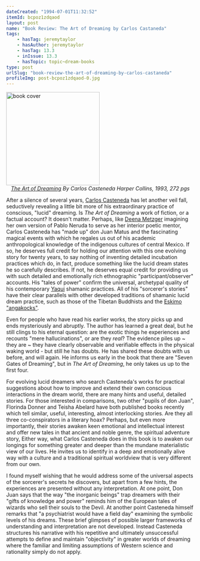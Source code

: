```yaml
---
dateCreated: "1994-07-01T11:32:52"
itemId: bcpoz1zdqaod
layout: post
name: "Book Review: The Art of Dreaming by Carlos Castaneda"
tags:
    - hasTag: jeremytaylor
    - hasAuthor: jeremytaylor
    - hasTag: 13.3
    - inIssue: 13.3
    - hasTopic: topic~dream-books
type: post
urlSlug: "book-review-the-art-of-dreaming-by-carlos-castaneda"
profileImg: post-bcpoz1zdqaod-0.jpg
---
```


<img src="../images/post-bcpoz1zdqaod-0.jpg" alt="book cover" width="250" height="auto"/>
<!--nopreview--><div class="caption" style="text-align: center;"><i><a href="https://www.amazon.com.au/Art-Dreaming-Carlos-Castaneda/dp/006092554X">The Art of Dreaming</a> By Carlos Casteneda Harper Collins, 1993, 272 pgs</i></div><!--/nopreview-->

After a silence of several years, [Carlos Casteneda](https://en.wikipedia.org/wiki/Carlos_Castaneda) has let another veil fall, seductively revealing a little bit more of his extraordinary practice of conscious, "lucid" dreaming. Is _The Art of Dreaming_ a work of fiction, or a factual account? It doesn't matter. Perhaps, like [Deena Metzger](../@deenametzger) imagining her own version of Pablo Neruda to serve as her interior poetic mentor, Carlos Casteneda has "made up" don Juan Matus and the fascinating magical events with which he regales us out of his academic anthropological knowledge of the indigenous cultures of central Mexico. If so, he deserves full credit for holding our attention with this one evolving story for twenty years, to say nothing of inventing detailed incubation practices which do, in fact, produce something like the lucid dream states he so carefully describes. If not, he deserves equal credit for providing us with such detailed and emotionally rich ethnographic "participant/observer" accounts. His "tales of power" confirm the universal, archetypal quality of his contemporary [Yaqui](https://en.wikipedia.org/wiki/Yaqui) shamanic practices. All of his "sorcerer's stories" have their clear parallels with other developed traditions of shamanic lucid dream practice, such as those of the Tibetan Buddhists and the [Eskimo "angakocks"](https://en.wikipedia.org/wiki/Angakkuq).

Even for people who have read his earlier works, the story picks up and ends mysteriously and abruptly. The author has learned a great deal, but he still clings to his eternal question: are the exotic things he experiences and recounts "mere hallucinations", or are they _real_? The evidence piles up ~ they are ~ they have clearly observable and verifiable effects in the physical waking world - but still he has doubts. He has shared these doubts with us before, and will again. He informs us early in the book that there are "Seven Gates of Dreaming", but in _The Art of Dreaming_, he only takes us up to the first four.

For evolving lucid dreamers who search Casteneda's works for practical suggestions about how to improve and extend their own conscious interactions in the dream world, there are many hints and useful, detailed stories. For those interested in comparisons, two other "pupils of don Juan", Florinda Donner and Teisha Abelard have both published books recently which tell similar, useful, interesting, almost interlocking stories. Are they all three co-conspirators in a literary hoax? Perhaps, but even more importantly, their stories awaken keen emotional and intellectual interest and offer new tales in that ancient and noble genre, the spiritual adventure story, Either way, what Carlos Casteneda does in this book is to awaken our longings for something greater and deeper than the mundane materialistic view of our lives. He invites us to identify in a deep and emotionally alive way with a culture and a traditional spiritual worldview that is very different from our own.

I found myself wishing that he would address some of the universal aspects of the sorcerer's secrets he discovers, but apart from a few hints, the experiences are presented without any interpretation. At one point, Don Juan says that the way "the inorganic beings" trap dreamers with their "gifts of knowledge and power" reminds him of the European tales of wizards who sell their souls to the Devil. At another point Casteneda himself remarks that "a psychiatrist would have a field day" examining the symbolic levels of his dreams. These brief glimpses of possible larger frameworks of understanding and interpretation are not developed. Instead Casteneda structures his narrative with his repetitive and ultimately unsuccessful attempts to define and maintain "objectivity" in greater worlds of dreaming where the familiar and limiting assumptions of Western science and rationality simply do not apply.
